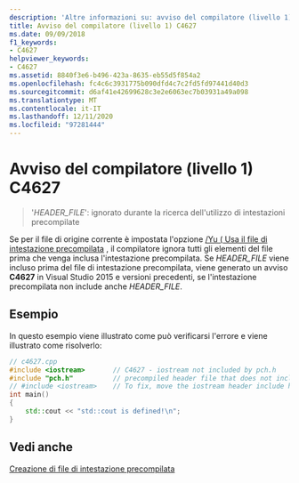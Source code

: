```yaml
---
description: 'Altre informazioni su: avviso del compilatore (livello 1) C4627'
title: Avviso del compilatore (livello 1) C4627
ms.date: 09/09/2018
f1_keywords:
- C4627
helpviewer_keywords:
- C4627
ms.assetid: 8840f3e6-b496-423a-8635-eb55d5f854a2
ms.openlocfilehash: fc4c6c3931775b090dfd4c7c2fd5fd97441d40d3
ms.sourcegitcommit: d6af41e42699628c3e2e6063ec7b03931a49a098
ms.translationtype: MT
ms.contentlocale: it-IT
ms.lasthandoff: 12/11/2020
ms.locfileid: "97281444"
---
```

# <a name="compiler-warning-level-1-c4627"></a>Avviso del compilatore (livello 1) C4627

> '*HEADER_FILE*': ignorato durante la ricerca dell'utilizzo di intestazioni precompilate

Se per il file di origine corrente è impostata l'opzione [/Yu \( Usa il file di intestazione precompilata](../../build/reference/yu-use-precompiled-header-file.md) , il compilatore ignora tutti gli elementi del file prima che venga inclusa l'intestazione precompilata. Se *HEADER_FILE* viene incluso prima del file di intestazione precompilata, viene generato un avviso **C4627** in Visual Studio 2015 e versioni precedenti, se l'intestazione precompilata non include anche *HEADER_FILE*.

## <a name="example"></a>Esempio

In questo esempio viene illustrato come può verificarsi l'errore e viene illustrato come risolverlo:

```cpp
// c4627.cpp
#include <iostream>       // C4627 - iostream not included by pch.h
#include "pch.h"          // precompiled header file that does not include iostream
// #include <iostream>    // To fix, move the iostream header include here from above
int main()
{
    std::cout << "std::cout is defined!\n";
}
```

## <a name="see-also"></a>Vedi anche

[Creazione di file di intestazione precompilata](../../build/creating-precompiled-header-files.md)
